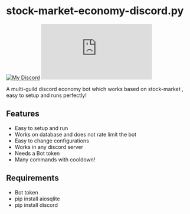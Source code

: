 # stock-market-economy-discord.py
[![My Discord](https://img.shields.io/discord/829765428884668497?label=chat&logo=discord)](https://discord.gg/7ns8CXjAN2)
[![License](https://img.shields.io/github/license/ChocolateEye/stock-market-economy-discord.py)](https://github.com/ChocolateEye/stock-market-economy-discord.py/blob/main/LICENSE)

A multi-guild discord economy bot which works based on stock-market , easy to setup and runs perfectly!

## Features
 * Easy to setup and run
 * Works on database and does not rate limit the bot
 * Easy to change configurations
 * Works in any discord server
 * Needs a Bot token
 * Many commands with cooldown!

## Requirements
 * Bot token
 * pip install aiosqlite
 * pip install discord

